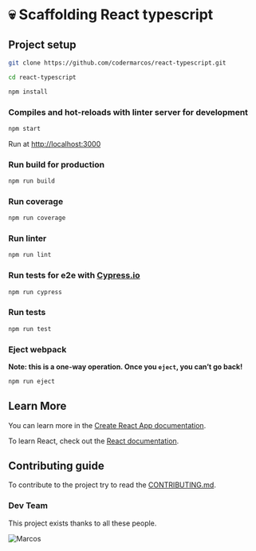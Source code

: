 # :skull: Scaffolding React typescript

## Project setup

```bash
git clone https://github.com/codermarcos/react-typescript.git

cd react-typescript

npm install
```

### Compiles and hot-reloads with linter server for development

```bash
npm start
```

Run at [http://localhost:3000](http://localhost:3000)

### Run build for production

```bash
npm run build
```

### Run coverage

```bash
npm run coverage
```

### Run linter

```bash
npm run lint
```

### Run tests for e2e with [Cypress.io](https://www.cypress.io)

```bash
npm run cypress
```

### Run tests

```bash
npm run test
```

### Eject webpack

**Note: this is a one-way operation. Once you `eject`, you can’t go back!**

```bash
npm run eject
```


## Learn More

You can learn more in the [Create React App documentation](https://facebook.github.io/create-react-app/docs/getting-started).

To learn React, check out the [React documentation](https://reactjs.org/).

## Contributing guide

To contribute to the project try to read the [CONTRIBUTING.md](/blob/master/CONTRIBUTING.md).

### Dev Team

This project exists thanks to all these people.

![Marcos](https://avatars2.githubusercontent.com/u/12430365?s=60&u=12d4a3464b5a736061dbd0ccca8f57f6d08902d7&v=4)
